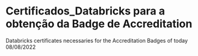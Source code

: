 # Certificados_Databricks para a obtenção da Badge de Accreditation

Databricks certificates necessaries for the Accreditation Badges of today 08/08/2022

